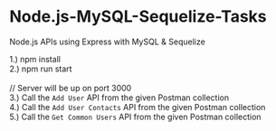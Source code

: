 # Node.js-MySQL-Sequelize-Tasks
Node.js APIs using Express with MySQL &amp; Sequelize

1.) npm install <br>
2.) npm run start <br>
<br>
// Server will be up on port 3000 <br>
3.) Call the `Add User` API from the given Postman collection <br>
4.) Call the `Add User Contacts` API from the given Postman collection <br>
5.) Call the `Get Common Users` API from the given Postman collection <br>
